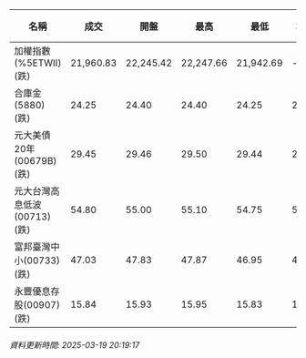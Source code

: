 | 名稱 | 成交 | 開盤 | 最高 | 最低 | 均價 | 成交金額(億) | 昨收 | 漲跌幅 | 漲跌 | 總量 | 昨量 | 振幅 |
| -------- | -------- | -------- | -------- |-------- | -------- | -------- |-------- |-------- |-------- | -------- | -------- |-------- |
|加權指數(%5ETWII) (跌)|21,960.83|22,245.42|22,247.66|21,942.69|-|3,036.30|22,271.67|1.40%|310.84|6,034,640|0|1.37%|
|合庫金(5880) (跌)|24.25|24.40|24.40|24.25|24.29|1.78|24.35|0.41%|0.10|7,332|8,368|0.62%|
|元大美債20年(00679B) (跌)|29.45|29.46|29.50|29.44|29.46|23.29|29.51|0.20%|0.06|79,053|34,101|0.20%|
|元大台灣高息低波(00713) (跌)|54.80|55.00|55.10|54.75|54.90|9.85|54.90|0.18%|0.10|17,951|14,205|0.64%|
|富邦臺灣中小(00733) (跌)|47.03|47.83|47.87|46.95|47.26|0.488|47.87|1.75%|0.84|1,033|691|1.92%|
|永豐優息存股(00907) (跌)|15.84|15.93|15.95|15.83|15.87|0.193|15.92|0.50%|0.08|1,215|1,192|0.75%|
###### 資料更新時間: 2025-03-19 20:19:17